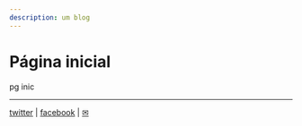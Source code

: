 ```yaml
---
description: um blog
---
```


# Página inicial

pg inic

---
[twitter](https://twitter.com/mrclmlt) | [facebook](https://www.facebook.com/mrclmlt) | [✉](mailto:mrclmlt@gmail.com) 
